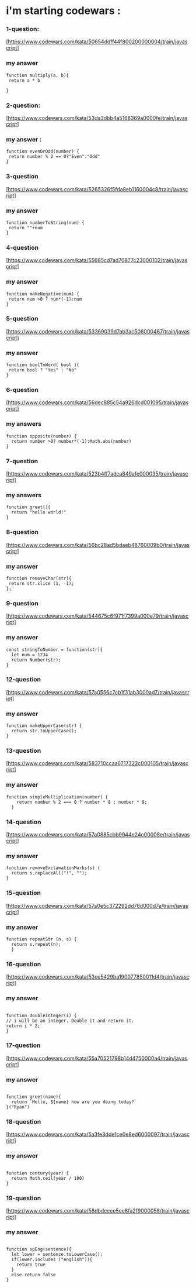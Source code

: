 # i'm starting codewars :

### 1-question:
[https://www.codewars.com/kata/50654ddff44f800200000004/train/javascript]


### my answer

``` 
function multiply(a, b){
 return a * b
  
} 
```


### 2-question: 
[https://www.codewars.com/kata/53da3dbb4a5168369a0000fe/train/javascript]
### my answer :

```
function evenOrOdd(number) {
 return number % 2 == 0?"Even":"Odd"
}
```

### 3-question

[https://www.codewars.com/kata/5265326f5fda8eb1160004c8/train/javascript]

### my answer 

```
function numberToString(num) {
 return ""+num
}
```

### 4-question

[https://www.codewars.com/kata/55685cd7ad70877c23000102/train/javascript]

### my answer 

```
function makeNegative(num) {
 return num >0 ? num*(-1):num 
}
```

### 5-question
[https://www.codewars.com/kata/53369039d7ab3ac506000467/train/javascript]
### my answer

```
function boolToWord( bool ){
 return bool ? "Yes" : "No"
}
```

### 6-question
[https://www.codewars.com/kata/56dec885c54a926dcd001095/train/javascript]

### my answers
```
function opposite(number) {
  return number >0? number*(-1):Math.abs(number)
}
```

### 7-question
[https://www.codewars.com/kata/523b4ff7adca849afe000035/train/javascript]

### my answers

```
function greet(){
  return "hello world!"
}
```

### 8-question

[https://www.codewars.com/kata/56bc28ad5bdaeb48760009b0/train/javascript]

### my answer

```
function removeChar(str){
 return str.slice (1, -1);
};
```

### 9-question

[https://www.codewars.com/kata/544675c6f971f7399a000e79/train/javascript]

### my answer

```
const stringToNumber = function(str){
  let num = 1234
  return Number(str);
}

```

### 12-question

[https://www.codewars.com/kata/57a0556c7cb1f31ab3000ad7/train/javascript]

### my answer 

```
function makeUpperCase(str) {
  return str.toUpperCase();
}

```

### 13-question 

[https://www.codewars.com/kata/583710ccaa6717322c000105/train/javascript]

### my answer

```
function simpleMultiplication(number) {
    return number % 2 === 0 ? number * 8 : number * 9;
  }

```

### 14-question 

[https://www.codewars.com/kata/57a0885cbb9944e24c00008e/train/javascript]

### my answer

```
function removeExclamationMarks(s) {
  return s.replaceAll("!", "");
}

```

### 15-question

[https://www.codewars.com/kata/57a0e5c372292dd76d000d7e/train/javascript]

### my answer 

```
function repeatStr (n, s) {
  return s.repeat(n);
  }

  ```

  ### 16-question

  [https://www.codewars.com/kata/53ee5429ba190077850011d4/train/javascript]

  ### my answer

  ```

  function doubleInteger(i) {
  // i will be an integer. Double it and return it.
  return i * 2;
}

```

### 17-question 

[https://www.codewars.com/kata/55a70521798b14d4750000a4/train/javascript]

### my answer 

```

function greet(name){
  return `Hello, ${name} how are you doing today?`
}("Ryan")

```

### 18-question 

[https://www.codewars.com/kata/5a3fe3dde1ce0e8ed6000097/train/javascript]

### my answer 

```

function century(year) {
  return Math.ceil(year / 100)
}

```

### 19-question

[https://www.codewars.com/kata/58dbdccee5ee8fa2f9000058/train/javascript]

### my answer 

```

function spEng(sentence){
  let lower = sentence.toLowerCase();
  if(lower.includes ("english")){
    return true
  }
  else return false
}

```